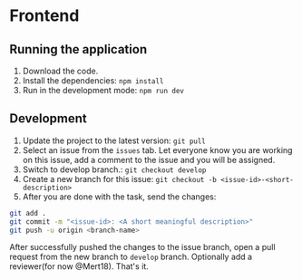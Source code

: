 # Frontend

## Running the application

1. Download the code.
2. Install the dependencies: `npm install`
3. Run in the development mode: `npm run dev`

## Development

1. Update the project to the latest version: `git pull`
2. Select an issue from the `issues` tab. Let everyone know you are working on this issue, add a comment to the issue and you will be assigned.
3. Switch to develop branch.: `git checkout develop`
4. Create a new branch for this issue: `git checkout -b <issue-id>-<short-description>`
5. After you are done with the task, send the changes:

```bash
git add .
git commit -m "<issue-id>: <A short meaningful description>"
git push -u origin <branch-name>
```

After successfully pushed the changes to the issue branch, open a pull request from the new branch to `develop` branch. Optionally add a reviewer(for now @Mert18). That's it.
